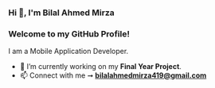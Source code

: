 ### Hi 👋, I'm Bilal Ahmed Mirza
### Welcome to my GitHub Profile!

I am a Mobile Application Developer.

- 🌱 I’m currently working on my **Final Year Project**.
- 📫 Connect with me ➞ **bilalahmedmirza419@gmail.com**
